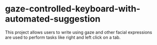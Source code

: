 # gaze-controlled-keyboard-with-automated-suggestion
This project allows users to write using gaze and other facial expressions are used to perform tasks like right and left click on a tab.

